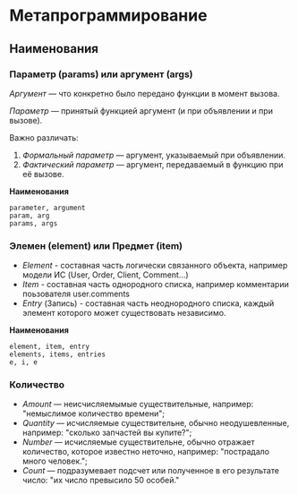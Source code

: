 # Метапрограммирование

## Наименования

### Параметр (params) или аргумент (args)

*Аргумент* — что конкретно было передано функции в момент вызова.

*Параметр* — принятый функцией аргумент (и при объявлении и при вызове).

Важно различать:

1.  *Формальный параметр* — аргумент, указываемый при объявлении.
2.  *Фактический параметр* — аргумент, передаваемый в функцию при её вызове.

**Наименования**

```
parameter, argument
param, arg
params, args
```

### Элемен (element) или Предмет (item)

*   *Element* - составная часть логически связанного объекта, например модели ИС
    (User, Order, Client, Comment...)
*   *Item* - составная часть однородного списка, например комментарии поьзователя
    user.сomments
*   *Entry* (Запись) - составная часть неоднородного списка, каждый элемент
    которого может существовать независимо.

**Наименования**

```
element, item, entry
elements, items, entries
e, i, e
```

### Количество

*   *Amount* — неисчисляемымые существительные, например: "немыслимое количество
    времени";
*   *Quantity* — исчисляемые существительне, обычно неодушевленные, например: "сколько
    запчастей вы купите?";
*   *Number* — исчисляемые существительне, обычно отражает количество, которое
    известно неточно, например: "пострадало много человек.";
*   *Count* — подразумевает подсчет или полученное в его результате число: "их число
    превысило 50 особей."
